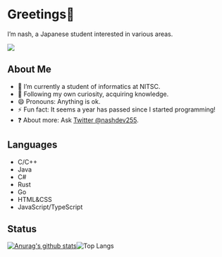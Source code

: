 # Greetings👋
I’m nash, a Japanese student interested in various areas.

<img src="https://counter.seku.su/cmoe?name=rvc&theme=r34" /><br>

## About Me

- 🏫 I’m currently a student of informatics at NITSC.
- 🌱 Following my own curiosity, acquiring knowledge.
- 😄 Pronouns: Anything is ok.
- <!--- FUN_FACT_START --->⚡ Fun fact: It seems a year has passed since I started programming! <!--- FUN_FACT_END --->
- ❓ About more: Ask [Twitter @nashdev255](https://twitter.com/nashdev255).

<!--- Fun fact : counting since 2022/04/07... --->

## Languages

- C/C++
- Java
- C#
- Rust
- Go
- HTML&CSS
- JavaScript/TypeScript

## Status
[![Anurag's github stats](https://github-readme-stats.vercel.app/api?username=nashdev255)](https://github.com/nashdev255)![Top Langs](https://github-readme-stats.vercel.app/api/top-langs/?username=nashdev255&layout=compact)
